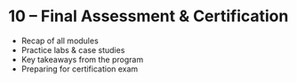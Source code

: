 # 10 – Final Assessment & Certification

- Recap of all modules  
- Practice labs & case studies  
- Key takeaways from the program  
- Preparing for certification exam  
